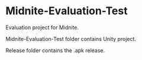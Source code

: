 # Midnite-Evaluation-Test
Evaluation project for Midnite.

Midnite-Evaluation-Test folder contains Unity project.

Release folder contains the .apk release.
